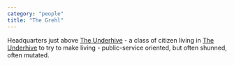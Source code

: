 ```yaml
---
category: "people"
title: "The Grehl"
---
```


Headquarters just above [The Underhive](/articles/places/the-underhive) - a class of citizen living in [The Underhive](/articles/places/the-underhive) to try to make living - public-service oriented, but often shunned, often mutated.
